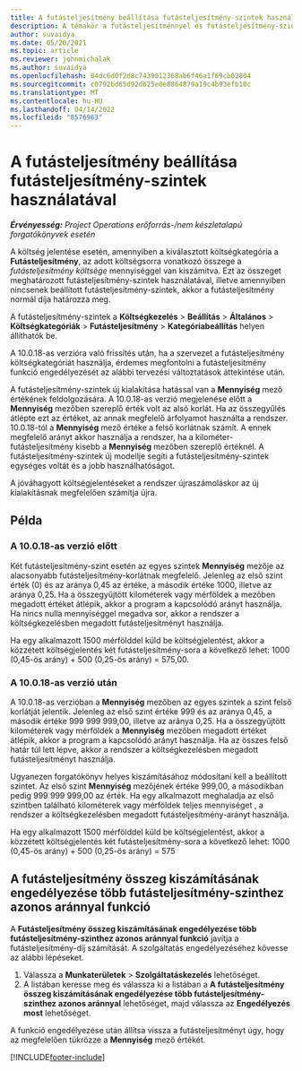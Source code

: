 ```yaml
---
title: A futásteljesítmény beállítása futásteljesítmény-szintek használatával
description: A témakör a futásteljesítménnyel és futásteljesítmény-szintekkel kapcsolatosan tartalmaz információkat.
author: suvaidya
ms.date: 05/20/2021
ms.topic: article
ms.reviewer: johnmichalak
ms.author: suvaidya
ms.openlocfilehash: 04dc6d0f2d8c7439012368ab6f46a1f69cb02804
ms.sourcegitcommit: c0792bd65d92db25e0e8864879a19c4b93efb10c
ms.translationtype: MT
ms.contentlocale: hu-HU
ms.lasthandoff: 04/14/2022
ms.locfileid: "8576963"
---
```

# <a name="set-up-mileage-using-mileage-rate-tiers"></a>A futásteljesítmény beállítása futásteljesítmény-szintek használatával

_**Érvényesség:** Project Operations erőforrás-/nem készletalapú forgatókönyvek esetén_

A költség jelentése esetén, amennyiben a kiválasztott költségkategória a **Futásteljesítmény**, az adott költségsorra vonatkozó összege a *futásteljesítmény költsége* mennyiséggel van kiszámítva. Ezt az összeget meghatározott futásteljesítmény-szintek használatával, illetve amennyiben nincsenek beállított futásteljesítmény-szintek, akkor a futásteljesítmény normál díja határozza meg. 

A futásteljesítmény-szintek a **Költségkezelés** > **Beállítás** > **Általános** > **Költségkategóriák** > **Futásteljesítmény** > **Kategóriabeállítás** helyen állíthatók be.

A 10.0.18-as verzióra való frissítés után, ha a szervezet a futásteljesítmény költségkategóriát használja, érdemes megfontolni a futásteljesítmény funkció engedélyezését az alábbi tervezési változtatások áttekintése után. 

A futásteljesítmény-szintek új kialakítása hatással van a **Mennyiség** mező értékének feldolgozására. A 10.0.18-as verzió megjelenése előtt a **Mennyiség** mezőben szereplő érték volt az alsó korlát. Ha az összegyűlés átlépte ezt az értéket, az annak megfelelő árfolyamot használta a rendszer.  10.0.18-tól a **Mennyiség** mező értéke a felső korlátnak számít. A ennek megfelelő arányt akkor használja a rendszer, ha a kilométer-futásteljesítmény kisebb a **Mennyiség** mezőben szereplő értéknél.  A futásteljesítmény-szintek új modellje segíti a futásteljesítmény-szintek egységes voltát és a jobb használhatóságot.   

A jóváhagyott költségjelentéseket a rendszer újraszámoláskor az új kialakításnak megfelelően számítja újra.

## <a name="example"></a>Példa
 
### <a name="before-version-10018"></a>A 10.0.18-as verzió előtt
Két futásteljesítmény-szint esetén az egyes szintek **Mennyiség** mezője az alacsonyabb futásteljesítmény-korlátnak megfelelő. Jelenleg az első szint érték (0) és az aránya 0,45 az értéke, a második értéke 1000, illetve az aránya 0,25. Ha a összegyűjtött kilométerek vagy mérföldek a mezőben megadott értéket átlépik, akkor a program a kapcsolódó arányt használja. Ha nincs nulla mennyiséggel megadva sor, akkor a rendszer a költségkezelésben megadott futásteljesítményt használja. 
 
Ha egy alkalmazott 1500 mérfölddel küld be költségjelentést, akkor a közzétett költségjelentés két futásteljesítmény-sora a következő lehet: 1000 (0,45-ös arány) + 500 (0,25-ös arány) = 575,00.

### <a name="after-version-10018"></a>A 10.0.18-as verzió után
A 10.0.18-as verzióban a **Mennyiség** mezőben az egyes szintek a szint felső korlátját jelentik. Jelenleg az első szint értéke 999 és az aránya 0,45, a második értéke 999 999 999,00, illetve az aránya 0,25. Ha a összegyűjtött kilométerek vagy mérföldek a **Mennyiség** mezőben megadott értéket átlépik, akkor a program a kapcsolódó arányt használja. Ha az összes felső határ túl lett lépve, akkor a rendszer a költségkezelésben megadott futásteljesítményt használja. 
 
Ugyanezen forgatókönyv helyes kiszámításához módosítani kell a beállított szintet. Az első szint **Mennyiség** mezőjének értéke 999,00, a másodikban pedig 999 999 999,00 az érték. Ha egy alkalmazott meghaladja az első szintben található kilométerek vagy mérföldek teljes mennyiséget , a rendszer a költségkezelésben megadott futásteljesítmény-arányt használja. 
  
Ha egy alkalmazott 1500 mérfölddel küld be költségjelentést, akkor a közzétett költségjelentés két futásteljesítmény-sora a következő lehet: 1000 (0,45-ös arány) + 500 (0,25-ös arány) = 575

## <a name="enable-the-mileage-amount-calculation-for-multiple-mileage-tiers-with-same-rate-feature"></a>A futásteljesítmény összeg kiszámításának engedélyezése több futásteljesítmény-szinthez azonos aránnyal funkció

A **Futásteljesítmény összeg kiszámításának engedélyezése több futásteljesítmény-szinthez azonos aránnyal funkció** javítja a futásteljesítmény-díj számítását. A szolgáltatás engedélyezéséhez kövesse az alábbi lépéseket.

1. Válassza a **Munkaterületek** > **Szolgáltatáskezelés** lehetőséget. 
2. A listában keresse meg és válassza ki a listában a **A futásteljesítmény összeg kiszámításának engedélyezése több futásteljesítmény-szinthez azonos aránnyal** lehetőséget, majd válassza az **Engedélyezés most** lehetőséget.

A funkció engedélyezése után állítsa vissza a futásteljesítményt úgy, hogy az megfelelően tükrözze a **Mennyiség** mező értékét. 


[!INCLUDE[footer-include](../includes/footer-banner.md)]
